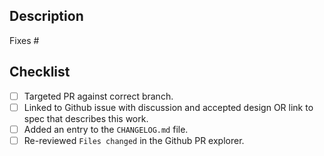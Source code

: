 <!-- < < < < < < < < < < < < < < < < < < < < < < < < < < < < < < < < < ☺
v                               ✰  Thanks for creating a PR! ✰    
v    Before smashing the submit button please review the checkboxes.
v    If a checkbox is n/a - please still include it but + a little note why
☺ > > > > > > > > > > > > > > > > > > > > > > > > > > > > > > > > >  -->

## Description
<!-- Small description. What have you fixed or changed? -->
Fixes #

## Checklist
- [ ] Targeted PR against correct branch.
- [ ] Linked to Github issue with discussion and accepted design OR link to spec that describes this work.
- [ ] Added an entry to the `CHANGELOG.md` file.
- [ ] Re-reviewed `Files changed` in the Github PR explorer.
